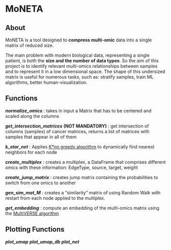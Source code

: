 # MoNETA

## About
MoNETA is a tool designed to **compress multi-omic** data into a single matrix of reduced size. 

The main problem with modern biological data, representing a single patient, is both the **size and the number of data types**.
So the aim of this project is to identify relevant multi-omics relationships between samples and to represent it in a low dimensional space.
The shape of this undersized matrix is useful for numerous tasks, such as: stratify samples, train ML algorithms, better human-visualization.


## Functions
***normalize_omics*** : takes in input a Matrix that has to be centered and scaled along the columns

***get_intersection_matrices*** **(NOT MANDATORY)** : get intersection of columns (samples) of cancer matrices, returns a list of matrices with samples that appear in all of them


***k_star_net*** : Applies [K\*nn greedy algorithm](https://papers.nips.cc/paper/2016/file/2c6ae45a3e88aee548c0714fad7f8269-Paper.pdf) to dynamically find nearest neighbors for each node  

***create_multiplex*** : creates a multiplex, a DataFrame that comprises different omics with these information: EdgeType, source, target, weight

***create_jump_matrix*** : creates jump matrix containing the probabilities to switch from one omics to another

***gen_sim_mat_M*** : creates a “similarity” matrix of using Random Walk with restart from each node applied to the multiplex.


***get_embedding*** : compute an embedding of the multi-omics matrix using the [MultiVERSE algorithm](https://github.com/Lpiol/MultiVERSE)


## Plotting Functions

***plot_umap***
***plot_umap_db***
***plot_net***
